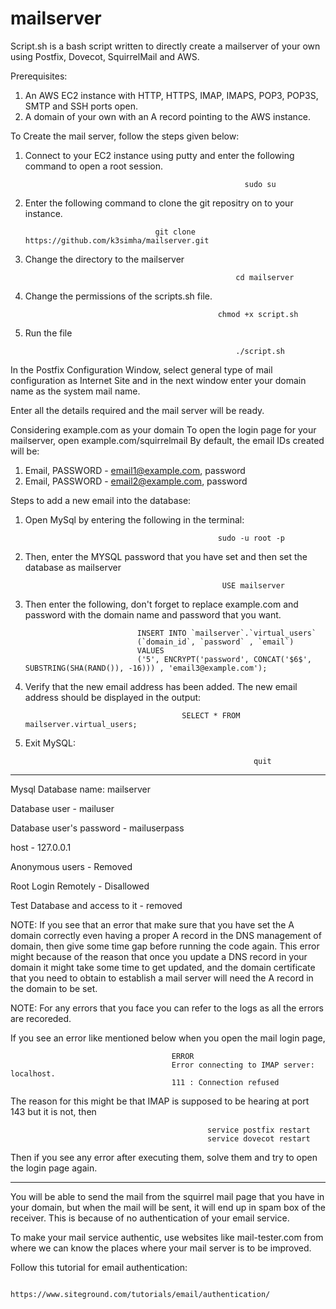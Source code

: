# mailserver
Script.sh is a bash script written to directly create a mailserver of your own using Postfix, Dovecot, SquirrelMail and AWS.

Prerequisites:
1. An AWS EC2 instance with HTTP, HTTPS, IMAP, IMAPS, POP3, POP3S, SMTP and SSH ports open.
2. A domain of your own with an A record pointing to the AWS instance.

To Create the mail server, follow the steps given below: 
1. Connect to your EC2 instance using putty and enter the following command to open a root session.

                                                        sudo su
                                                        
2. Enter the following command to clone the git repositry on to your instance.
                                                        
                                    git clone https://github.com/k3simha/mailserver.git
                                    
3. Change the directory to the mailserver
                                                 
                                                      cd mailserver
                                                 
4. Change the permissions of the scripts.sh file.
                                        
                                                  chmod +x script.sh

5. Run the file 

                                                      ./script.sh

In the Postfix Configuration Window, select general type of mail configuration as Internet Site and in the next window enter your domain name as the system mail name.

Enter all the details required and the mail server will be ready.

Considering example.com as your domain
To open the login page for your mailserver, open example.com/squirrelmail
By default, the email IDs created will be:
1. Email, PASSWORD - email1@example.com, password
2. Email, PASSWORD - email2@example.com, password

Steps to add a new email into the database:
1. Open MySql by entering the following in the terminal:

                                                  sudo -u root -p
                                                  
2. Then, enter the MYSQL password that you have set and then set the database as mailserver

                                                   USE mailserver

3. Then enter the following, don't forget to replace example.com and password with the domain name and password that you want.

                                INSERT INTO `mailserver`.`virtual_users`
                                (`domain_id`, `password` , `email`)
                                VALUES
                                ('5', ENCRYPT('password', CONCAT('$6$', SUBSTRING(SHA(RAND()), -16))) , 'email3@example.com');
                                       
4. Verify that the new email address has been added. The new email address should be displayed in the output:
                                          
                                          SELECT * FROM mailserver.virtual_users;
                                          
5. Exit MySQL:

                                                          quit
                                                          
_______________________________________________________________________________________________________________________________________
                                                          
Mysql Database name:  mailserver

Database user - mailuser

Database user's password - mailuserpass

host - 127.0.0.1

Anonymous users - Removed

Root Login Remotely - Disallowed

Test Database and access to it - removed

NOTE: If you see that an error that make sure that you have set the A domain correctly even having a proper A record in the DNS management of domain, then give some time gap before running the code again. This error might because of the reason that once you update a DNS record in your domain it might take some time to get updated, and the domain certificate that you need to obtain to establish a mail server will need the A record in the domain to be set.

NOTE: For any errors that you face you can refer to the logs as all the errors are recoreded.

If you see an error like mentioned below when you open the mail login page,

                                        ERROR
                                        Error connecting to IMAP server: localhost.
                                        111 : Connection refused
                                        
The reason for this might be that IMAP is supposed to be hearing at port 143 but it is not, then

                                                service postfix restart
                                                service dovecot restart
                                                
Then if you see any error after executing them, solve them and try to open the login page again.


______________________________________________________________________________________________________________________________

You will be able to send the mail from the squirrel mail page that you have in your domain, but when the mail will be sent, it will end up in spam box of the receiver. This is because of no authentication of your email service.

To make your mail service authentic, use websites like mail-tester.com from where we can know the places where your mail server is to be improved.

Follow this tutorial for email authentication:

                                https://www.siteground.com/tutorials/email/authentication/

